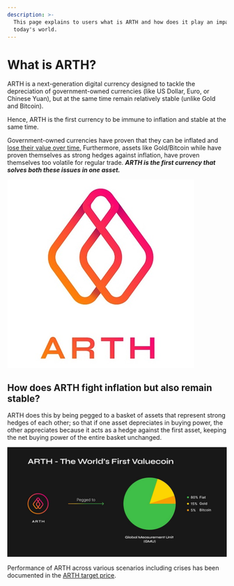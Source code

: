 ```yaml
---
description: >-
  This page explains to users what is ARTH and how does it play an impact in
  today's world.
---
```


# What is ARTH?

ARTH is a next-generation digital currency designed to tackle the depreciation of government-owned currencies (like US Dollar, Euro, or Chinese Yuan), but at the same time remain relatively stable (unlike Gold and Bitcoin).

Hence, ARTH is the first currency to be immune to inflation and stable at the same time.

Government-owned currencies have proven that they can be inflated and[ lose their value over time.](../the-money-illusion.md) Furthermore, assets like Gold/Bitcoin while have proven themselves as strong hedges against inflation, have proven themselves too volatile for regular trade. _**ARTH is the first currency that solves both these issues in one asset.**_

![](<../.gitbook/assets/mahadao-asset-10 (2).jpg>)

## How does ARTH fight inflation but also remain stable?&#x20;

ARTH does this by being pegged to a basket of assets that represent strong hedges of each other; so that if one asset depreciates in buying power, the other appreciates because it acts as a hedge against the first asset, keeping the net buying power of the entire basket unchanged.

![](<../.gitbook/assets/image (68).png>)

Performance of ARTH across various scenarios including crises has been documented in the [ARTH target price](what-is-the-global-measurement-uni-gmu.md).&#x20;
